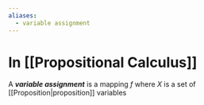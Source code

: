 ```yaml
---
aliases:
  - variable assignment
---
```

# In [[Propositional Calculus]]
A ___variable assignment___ is a mapping $f$ where $X$ is a set of [[Proposition|proposition]] variables